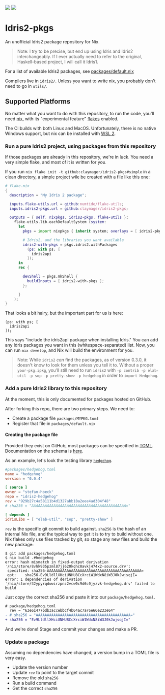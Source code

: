 [![](https://github.com/claymager/idris2-pkgs/actions/workflows/ci-ubuntu.yml/badge.svg)](https://github.com/claymager/idris2-pkgs/actions/workflows/ci-ubuntu.yml)
[![](https://github.com/claymager/idris2-pkgs/actions/workflows/ci-macos.yml/badge.svg)](https://github.com/claymager/idris2-pkgs/actions/workflows/ci-macos.yml)

# Idris2-pkgs

An unofficial Idris2 package repository for Nix.

> Note: I try to be precise, but end up using Idris and Idris2 interchangeably. If I ever actually need to refer to the original, Haskell-based project, I will call it Idris1.

For a list of available Idris2 packages, see [packages/default.nix](packages/default.nix)

Compilers live in `idris2/`. Unless you want to write nix, you probably don't need to go in `utils/`.

## Supported Platforms

No matter what you want to do with this repository, to run the code, you'll need [nix]( https://nixos.org/download.html), with its "experimental feature" [flakes](https://nixos.wiki/wiki/Flakes) enabled.

The CI builds with both Linux and MacOS. Unfortunately, there is no native Windows support, but nix can be installed with [WSL 2](https://docs.microsoft.com/en-us/windows/wsl/install-win10#step-2---check-requirements-for-running-wsl-2).

### Run a pure Idris2 project, using packages from this repository

If those packages are already in this repository, we're in luck. You need a very simple flake, and most of it is written for you.

If you run `nix flake init -t github:claymager/idris2-pkgs#simple` in a clean directory, a simple project wile be created with a file like this one:

```nix
# flake.nix
{
  description = "My Idris 2 package";

  inputs.flake-utils.url = github:numtide/flake-utils;
  inputs.idris2-pkgs.url = github:claymager/idris2-pkgs;

  outputs = { self, nixpkgs, idris2-pkgs, flake-utils }:
    flake-utils.lib.eachDefaultSystem (system:
      let
        pkgs = import nixpkgs { inherit system; overlays = [ idris2-pkgs.overlay ]; };

        # Idris2, and the libraries you want available
        idris2-with-pkgs = pkgs.idris2.withPackages
          (ps: with ps; [
            idris2api
          ]);
      in
      rec {

        devShell = pkgs.mkShell {
          buildInputs = [ idris2-with-pkgs ];
        };

      }
    );
}
```

That looks a bit hairy, but the important part for us is here:

```
(ps: with ps; [
  idris2api
]);
```

This says "include the idris2api package when installing Idris." You can add any Idris packages you want in this (whitespace-separated) list. Now, you can run `nix develop`, and Nix will build the environment for you.

> Note: While `idris2` *can* find the packages, as of version 0.3.0, it doesn't know to look for them unless you tell it to. Without a proper `your-pkg.ipkg`, you'll still need to run `idris2` with `-p contrib -p elab-util -p sop -p pretty-show -p hedgehog` in order to `import Hedgehog`.

### Add a pure Idris2 library to this repository

At the moment, this is only documented for packages hosted on GitHub.

After forking this repo, there are two primary steps. We need to:
 - Create a package file `packages/MYPKG.toml`
 - Register that file in `packages/default.nix`

#### Creating the package file

Provided they exist on GitHub, most packages can be specified in [TOML](https://toml.io/en/). Documentation on the schema is [here](./doc/callToml.md).

As an example, let's look the testing library [`hedgehog`](https://github.com/stefan-hoeck/idris2-hedgehog).


```toml
#packages/hedgehog.toml
name = "hedgehog"
version = "0.0.4"

[ source ]
owner = "stefan-hoeck"
repo = "idris2-hedgehog"
rev = "929b27c4a58111b4d1327abb18a2eee4ad304f48"
# sha256 = "AAAAAAAAAAAAAAAAAAAAAAAAAAAAAAAAAAAAAAAAAAA="

[ depends ]
idrisLibs = [ "elab-util", "sop", "pretty-show" ]
```

`rev` is the specific git commit to build against. `sha256` is the hash of an internal Nix file, and the typical way to get it is to try to build without one.
Nix flakes only use files tracked by git, so stage any new files and build the new package:

```
$ git add packages/hedgehog.toml
$ nix build .#hedgehog
error: hash mismatch in fixed-output derivation '/nix/store/8vhk935pzml87jj620kqhc0avkj474x2-source.drv':
 specified: sha256-AAAAAAAAAAAAAAAAAAAAAAAAAAAAAAAAAAAAAAAAAAA=
 got:    sha256-Ev9LldllXHciUNHU8CcXrciW1WdxN8iW3J0kJwjsqjI=
error: 1 dependencies of derivation '/nix/store/42ypyrqdwwirzpnz2vcw0c9d6c0jyzvk-hedgehog.drv' failed to build
```

Just copy the correct sha256 and paste it into our `package/hedgehog.toml`.

```patch
# package/hedgehog.toml
  rev = "63e614776db3accebbcf4b64ac7a76e66e233e64"
- # sha256 = "AAAAAAAAAAAAAAAAAAAAAAAAAAAAAAAAAAAAAAAAAAA="
+ sha256 = "Ev9LldllXHciUNHU8CcXrciW1WdxN8iW3J0kJwjsqjI="

```
And we're done! Stage and commit your changes and make a PR.

### Update a package

Assuming no dependencies have changed, a version bump in a TOML file is very easy.
 - Update the version number
 - Update `rev` to point to the target commit
 - Remove the old `sha256`
 - Run a build command
 - Get the correct `sha256`

